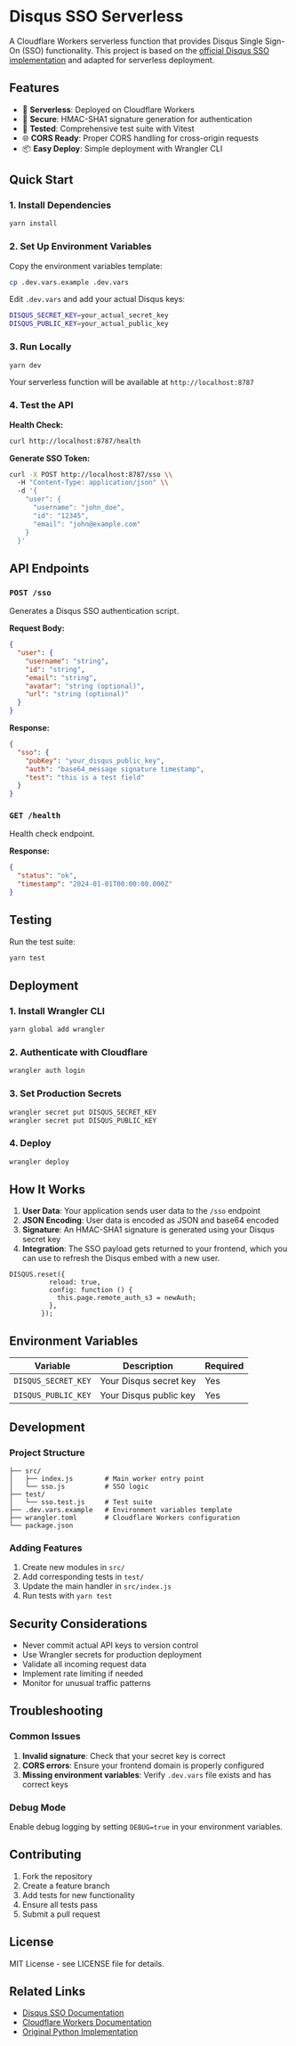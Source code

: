 # Disqus SSO Serverless

A Cloudflare Workers serverless function that provides Disqus Single Sign-On (SSO) functionality. This project is based on the [official Disqus SSO implementation](https://github.com/disqus/DISQUS-API-Recipes/blob/master/sso/) and adapted for serverless deployment.

## Features

- 🚀 **Serverless**: Deployed on Cloudflare Workers
- 🔐 **Secure**: HMAC-SHA1 signature generation for authentication
- 🧪 **Tested**: Comprehensive test suite with Vitest
- 🌐 **CORS Ready**: Proper CORS handling for cross-origin requests
- 📦 **Easy Deploy**: Simple deployment with Wrangler CLI

## Quick Start

### 1. Install Dependencies

```bash
yarn install
```

### 2. Set Up Environment Variables

Copy the environment variables template:

```bash
cp .dev.vars.example .dev.vars
```

Edit `.dev.vars` and add your actual Disqus keys:

```bash
DISQUS_SECRET_KEY=your_actual_secret_key
DISQUS_PUBLIC_KEY=your_actual_public_key
```

### 3. Run Locally

```bash
yarn dev
```

Your serverless function will be available at `http://localhost:8787`

### 4. Test the API

**Health Check:**
```bash
curl http://localhost:8787/health
```

**Generate SSO Token:**
```bash
curl -X POST http://localhost:8787/sso \\
  -H "Content-Type: application/json" \\
  -d '{
    "user": {
      "username": "john_doe",
      "id": "12345",
      "email": "john@example.com"
    }
  }'
```

## API Endpoints

### `POST /sso`

Generates a Disqus SSO authentication script.

**Request Body:**
```json
{
  "user": {
    "username": "string",
    "id": "string", 
    "email": "string",
    "avatar": "string (optional)",
    "url": "string (optional)"
  }
}
```

**Response:**
```json
{
  "sso": {
    "pubKey": "your_disqus_public_key",
    "auth": "base64_message signature timestamp",
    "test": "this is a test field"
  }
}
```

### `GET /health`

Health check endpoint.

**Response:**
```json
{
  "status": "ok",
  "timestamp": "2024-01-01T00:00:00.000Z"
}
```

## Testing

Run the test suite:

```bash
yarn test
```

## Deployment

### 1. Install Wrangler CLI

```bash
yarn global add wrangler
```

### 2. Authenticate with Cloudflare

```bash
wrangler auth login
```

### 3. Set Production Secrets

```bash
wrangler secret put DISQUS_SECRET_KEY
wrangler secret put DISQUS_PUBLIC_KEY
```

### 4. Deploy

```bash
wrangler deploy
```

## How It Works

1. **User Data**: Your application sends user data to the `/sso` endpoint
2. **JSON Encoding**: User data is encoded as JSON and base64 encoded
3. **Signature**: An HMAC-SHA1 signature is generated using your Disqus secret key
4. **Integration**: The SSO payload gets returned to your frontend, which you can use to refresh the Disqus embed with a new user.

```
DISQUS.reset({
          reload: true,
          config: function () {
            this.page.remote_auth_s3 = newAuth;
          },
        });
```

## Environment Variables

| Variable | Description | Required |
|----------|-------------|----------|
| `DISQUS_SECRET_KEY` | Your Disqus secret key | Yes |
| `DISQUS_PUBLIC_KEY` | Your Disqus public key | Yes |

## Development

### Project Structure

```
├── src/
│   ├── index.js        # Main worker entry point
│   └── sso.js          # SSO logic
├── test/
│   └── sso.test.js     # Test suite
├── .dev.vars.example   # Environment variables template
├── wrangler.toml       # Cloudflare Workers configuration
└── package.json
```

### Adding Features

1. Create new modules in `src/`
2. Add corresponding tests in `test/`
3. Update the main handler in `src/index.js`
4. Run tests with `yarn test`

## Security Considerations

- Never commit actual API keys to version control
- Use Wrangler secrets for production deployment
- Validate all incoming request data
- Implement rate limiting if needed
- Monitor for unusual traffic patterns

## Troubleshooting

### Common Issues

1. **Invalid signature**: Check that your secret key is correct
2. **CORS errors**: Ensure your frontend domain is properly configured
3. **Missing environment variables**: Verify `.dev.vars` file exists and has correct keys

### Debug Mode

Enable debug logging by setting `DEBUG=true` in your environment variables.

## Contributing

1. Fork the repository
2. Create a feature branch
3. Add tests for new functionality
4. Ensure all tests pass
5. Submit a pull request

## License

MIT License - see LICENSE file for details.

## Related Links

- [Disqus SSO Documentation](https://help.disqus.com/en/articles/1717203-single-sign-on)
- [Cloudflare Workers Documentation](https://developers.cloudflare.com/workers/)
- [Original Python Implementation](https://github.com/disqus/DISQUS-API-Recipes/blob/master/sso/python3/sso.py)
